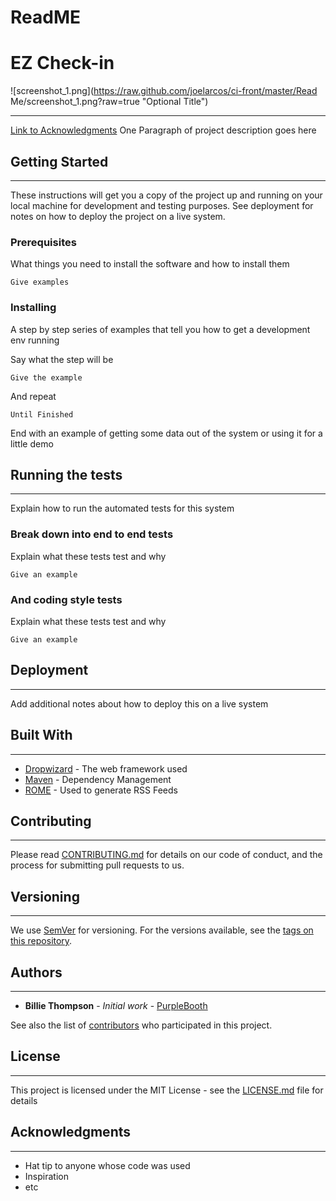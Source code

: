 # ReadME
# EZ Check-in

![screenshot_1.png](https://raw.github.com/joelarcos/ci-front/master/Read Me/screenshot_1.png?raw=true "Optional Title")

---
[Link to Acknowledgments](#Acknowledgments)
One Paragraph of project description goes here

## Getting Started

---

These instructions will get you a copy of the project up and running on your local machine for development and testing purposes. See deployment for notes on how to deploy the project on a live system.

### Prerequisites

What things you need to install the software and how to install them

```
Give examples
```

### Installing

A step by step series of examples that tell you how to get a development env running

Say what the step will be

```
Give the example
```

And repeat

```
Until Finished
```

End with an example of getting some data out of the system or using it for a little demo

## Running the tests

---

Explain how to run the automated tests for this system

### Break down into end to end tests

Explain what these tests test and why

```
Give an example
```

### And coding style tests

Explain what these tests test and why

```
Give an example
```

## Deployment

---

Add additional notes about how to deploy this on a live system

## Built With

---

* [Dropwizard](http://www.dropwizard.io/1.0.2/docs/) - The web framework used
* [Maven](https://maven.apache.org/) - Dependency Management
* [ROME](https://rometools.github.io/rome/) - Used to generate RSS Feeds

## Contributing

---

Please read [CONTRIBUTING.md](https://gist.github.com/PurpleBooth/b24679402957c63ec426) for details on our code of conduct, and the process for submitting pull requests to us.

## Versioning
---

We use [SemVer](http://semver.org/) for versioning. For the versions available, see the [tags on this repository](https://github.com/your/project/tags).

## Authors
---

* **Billie Thompson** - *Initial work* - [PurpleBooth](https://github.com/PurpleBooth)

See also the list of [contributors](https://github.com/your/project/contributors) who participated in this project.

## License
---
This project is licensed under the MIT License - see the [LICENSE.md](LICENSE.md) file for details

## Acknowledgments
---
* Hat tip to anyone whose code was used
* Inspiration
* etc
